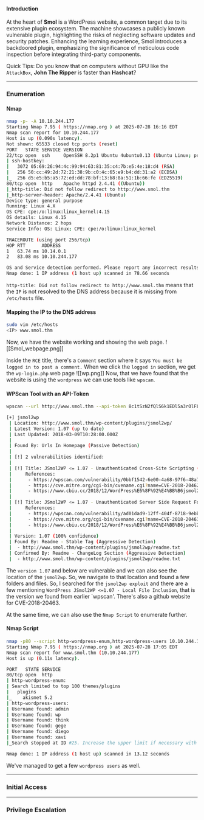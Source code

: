 #### Introduction
At the heart of **Smol** is a WordPress website, a common target due to its extensive plugin ecosystem. The machine showcases a publicly known vulnerable plugin, highlighting the risks of neglecting software updates and security patches. Enhancing the learning experience, Smol introduces a backdoored plugin, emphasizing the significance of meticulous code inspection before integrating third-party components.

Quick Tips: Do you know that on computers without GPU like the `AttackBox`, **John The Ripper** is faster than **Hashcat**?

---
### Enumeration
#### Nmap
```bash
nmap -p- -A 10.10.244.177                 
Starting Nmap 7.95 ( https://nmap.org ) at 2025-07-28 16:16 EDT
Nmap scan report for 10.10.244.177
Host is up (0.090s latency).
Not shown: 65533 closed tcp ports (reset)
PORT   STATE SERVICE VERSION
22/tcp open  ssh     OpenSSH 8.2p1 Ubuntu 4ubuntu0.13 (Ubuntu Linux; protocol 2.0)
| ssh-hostkey: 
|   3072 05:69:26:94:4c:99:94:63:81:35:c4:7b:e5:4e:18:d4 (RSA)
|   256 50:cc:49:2d:72:21:38:9b:c0:4c:65:e9:b4:dd:31:a2 (ECDSA)
|_  256 d5:e5:b5:a5:72:ed:dd:78:bf:13:b8:8a:51:1b:66:fe (ED25519)
80/tcp open  http    Apache httpd 2.4.41 ((Ubuntu))
|_http-title: Did not follow redirect to http://www.smol.thm
|_http-server-header: Apache/2.4.41 (Ubuntu)
Device type: general purpose
Running: Linux 4.X
OS CPE: cpe:/o:linux:linux_kernel:4.15
OS details: Linux 4.15
Network Distance: 2 hops
Service Info: OS: Linux; CPE: cpe:/o:linux:linux_kernel

TRACEROUTE (using port 256/tcp)
HOP RTT      ADDRESS
1   63.74 ms 10.14.0.1
2   83.08 ms 10.10.244.177

OS and Service detection performed. Please report any incorrect results at https://nmap.org/submit/ .
Nmap done: 1 IP address (1 host up) scanned in 78.66 seconds
```

`http-title: Did not follow redirect to http://www.smol.thm` means that the `IP` is not resolved to the DNS address because it is missing from `/etc/hosts` file.

#### Mapping the IP to the DNS address
```bash
sudo vim /etc/hosts
<IP> www.smol.thm
```

Now, we have the website working and showing the web page.
![[Smol_webpage.png]]

Inside the `RCE` title, there's a `Comment` section where it says `You must be logged in to post a comment.` When we click the `logged in` section, we get the `wp-login.php` web page 
![[wp.png]]
Now, that we have found that the website is using the `wordpress` we can use tools like `wpscan`.
#### WPScan Tool with an API-Token
```bash
wpscan --url http://www.smol.thm --api-token 8c1tSzN2fQlS6k1EDl5a3rOlFLaAbkXAsCrkxsRv1LU

[+] jsmol2wp
 | Location: http://www.smol.thm/wp-content/plugins/jsmol2wp/
 | Latest Version: 1.07 (up to date)
 | Last Updated: 2018-03-09T10:28:00.000Z
 |
 | Found By: Urls In Homepage (Passive Detection)
 |
 | [!] 2 vulnerabilities identified:
 |
 | [!] Title: JSmol2WP <= 1.07 - Unauthenticated Cross-Site Scripting (XSS)
 |     References:
 |      - https://wpscan.com/vulnerability/0bbf1542-6e00-4a68-97f6-48a7790d1c3e
 |      - https://cve.mitre.org/cgi-bin/cvename.cgi?name=CVE-2018-20462
 |      - https://www.cbiu.cc/2018/12/WordPress%E6%8F%92%E4%BB%B6jsmol2wp%E6%BC%8F%E6%B4%9E/#%E5%8F%8D%E5%B0%84%E6%80%A7XSS
 |
 | [!] Title: JSmol2WP <= 1.07 - Unauthenticated Server Side Request Forgery (SSRF)
 |     References:
 |      - https://wpscan.com/vulnerability/ad01dad9-12ff-404f-8718-9ebbd67bf611
 |      - https://cve.mitre.org/cgi-bin/cvename.cgi?name=CVE-2018-20463
 |      - https://www.cbiu.cc/2018/12/WordPress%E6%8F%92%E4%BB%B6jsmol2wp%E6%BC%8F%E6%B4%9E/#%E5%8F%8D%E5%B0%84%E6%80%A7XSS
 |
 | Version: 1.07 (100% confidence)
 | Found By: Readme - Stable Tag (Aggressive Detection)
 |  - http://www.smol.thm/wp-content/plugins/jsmol2wp/readme.txt
 | Confirmed By: Readme - ChangeLog Section (Aggressive Detection)
 |  - http://www.smol.thm/wp-content/plugins/jsmol2wp/readme.txt
```

The `version 1.07` and below are vulnerable and we can also see the location of the `jsmol2wp`. So, we navigate to that location and found a few folders and files. So, I searched for the `jsmol2wp exploit` and there are a few mentioning `WordPress JSmol2WP <=1.07 - Local File Inclusion`, that is the version we found from earlier `wpscan'. There's also a github website for CVE-2018-20463.


At the same time, we can also use the `Nmap Script` to enumerate further.
#### Nmap Script
```bash
nmap -p80 --script http-wordpress-enum,http-wordpress-users 10.10.244.177
Starting Nmap 7.95 ( https://nmap.org ) at 2025-07-28 17:05 EDT
Nmap scan report for www.smol.thm (10.10.244.177)
Host is up (0.11s latency).

PORT   STATE SERVICE
80/tcp open  http
| http-wordpress-enum: 
| Search limited to top 100 themes/plugins
|   plugins
|_    akismet 5.2
| http-wordpress-users: 
| Username found: admin
| Username found: wp
| Username found: think
| Username found: gege
| Username found: diego
| Username found: xavi
|_Search stopped at ID #25. Increase the upper limit if necessary with 'http-wordpress-users.limit'

Nmap done: 1 IP address (1 host up) scanned in 13.12 seconds
```

We've managed to get a few `wordpress users` as well.






---
### Initial Access


---
### Privilege Escalation
